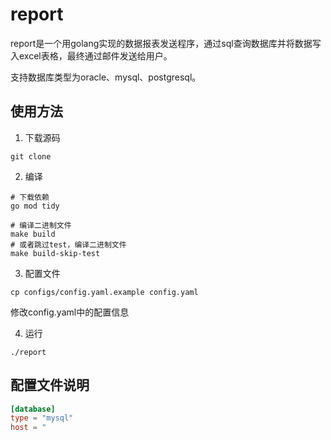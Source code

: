 # report
report是一个用golang实现的数据报表发送程序，通过sql查询数据库并将数据写入excel表格，最终通过邮件发送给用户。

支持数据库类型为oracle、mysql、postgresql。

## 使用方法
1. 下载源码
```shell
git clone 
```

2. 编译
```shell
# 下载依赖
go mod tidy

# 编译二进制文件
make build
# 或者跳过test，编译二进制文件
make build-skip-test
```

3. 配置文件
```shell
cp configs/config.yaml.example config.yaml
```
修改config.yaml中的配置信息

4. 运行
```shell
./report
```

## 配置文件说明
```toml
[database]
type = "mysql"
host = "

```
